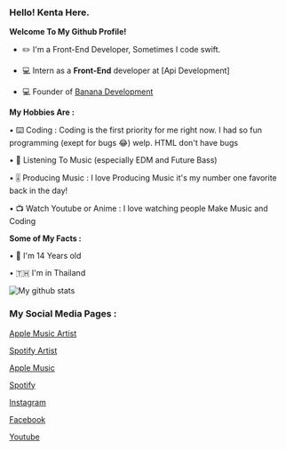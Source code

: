 ### **Hello! Kenta Here.**

**Welcome To My Github Profile!**
  
  - ✏️ I'm a Front-End Developer, Sometimes I code swift.
  
  - 💻 Intern as a **Front-End** developer at [Api Development]
  
  - 💻 Founder of [Banana Development](https://github.com/Banana-Development)

**My Hobbies Are :**
   
   • ⌨️ Coding : Coding is the first priority for me right now. I had so fun programming (exept for bugs 😂) welp. HTML don't have bugs
   
   • 🎵 Listening To Music (especially EDM and Future Bass)
   
   • 🎚 Producing Music : I love Producing Music it's my number one favorite back in the day!
  
   • 📺 Watch Youtube or Anime : I love watching people Make Music and Coding
  
**Some of My Facts :**

   • 🤔 I'm 14 Years old
   
   • 🇹🇭 I'm in Thailand

   ![My github stats](https://github-readme-stats.vercel.app/api?username=kentakoong&show_icons=true)

### **My Social Media Pages :**

   [Apple Music Artist](https://music.apple.com/th/artist/kentakoongmusic/1453679230)
   
   [Spotify Artist](https://open.spotify.com/artist/2gboSsr87dJNPzRukWbikO)
   
   [Apple Music](https://music.apple.com/profile/kentakoongmusic)
   
   [Spotify](https://open.spotify.com/user/p29djf3vdm1imjb0npl765dyo)
   
   [Instagram](https://www.instagram.com/kentakoong.dev/)
   
   [Facebook](https://www.facebook.com/wongkraiwich/)
   
   [Youtube](https://www.youtube.com/channel/UCCpHN10EC5kvVvqLiqNZT-g?)
